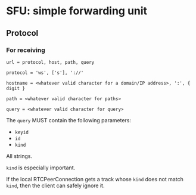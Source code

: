 # SFU: simple forwarding unit

## Protocol

### For receiving

```
url = protocol, host, path, query

protocol = 'ws', ['s'], '://'
 
hostname = <whatever valid character for a domain/IP address>, ':', { digit }

path = <whatever valid character for paths>

query = <whatever valid character for query>
```

The `query` MUST contain the following parameters:

- `keyid`
- `id`
- `kind`

All strings.

`kind` is especially important.

If the local RTCPeerConnection gets a track whose `kind` does not match `kind`, then the client can safely ignore it.